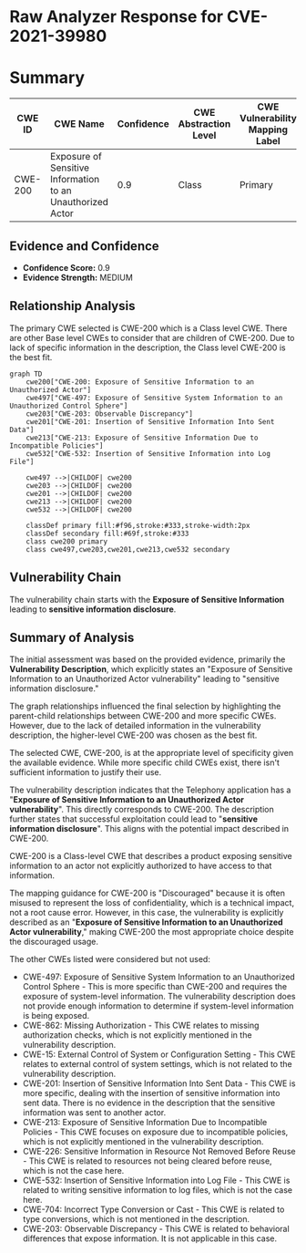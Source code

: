 # Raw Analyzer Response for CVE-2021-39980

# Summary
| CWE ID | CWE Name | Confidence | CWE Abstraction Level | CWE Vulnerability Mapping Label | CWE-Vulnerability Mapping Notes |
|---|---|---|---|---|---|
| CWE-200 | Exposure of Sensitive Information to an Unauthorized Actor | 0.9 | Class | Primary | Discouraged |

## Evidence and Confidence

*   **Confidence Score:** 0.9
*   **Evidence Strength:** MEDIUM

## Relationship Analysis
The primary CWE selected is CWE-200 which is a Class level CWE. There are other Base level CWEs to consider that are children of CWE-200. Due to lack of specific information in the description, the Class level CWE-200 is the best fit.

```mermaid
graph TD
    cwe200["CWE-200: Exposure of Sensitive Information to an Unauthorized Actor"]
    cwe497["CWE-497: Exposure of Sensitive System Information to an Unauthorized Control Sphere"]
    cwe203["CWE-203: Observable Discrepancy"]
    cwe201["CWE-201: Insertion of Sensitive Information Into Sent Data"]
    cwe213["CWE-213: Exposure of Sensitive Information Due to Incompatible Policies"]
    cwe532["CWE-532: Insertion of Sensitive Information into Log File"]

    cwe497 -->|CHILDOF| cwe200
    cwe203 -->|CHILDOF| cwe200
    cwe201 -->|CHILDOF| cwe200
    cwe213 -->|CHILDOF| cwe200
    cwe532 -->|CHILDOF| cwe200

    classDef primary fill:#f96,stroke:#333,stroke-width:2px
    classDef secondary fill:#69f,stroke:#333
    class cwe200 primary
    class cwe497,cwe203,cwe201,cwe213,cwe532 secondary
```

## Vulnerability Chain
The vulnerability chain starts with the **Exposure of Sensitive Information** leading to **sensitive information disclosure**.

## Summary of Analysis
The initial assessment was based on the provided evidence, primarily the **Vulnerability Description**, which explicitly states an "Exposure of Sensitive Information to an Unauthorized Actor vulnerability" leading to "sensitive information disclosure."

The graph relationships influenced the final selection by highlighting the parent-child relationships between CWE-200 and more specific CWEs. However, due to the lack of detailed information in the vulnerability description, the higher-level CWE-200 was chosen as the best fit.

The selected CWE, CWE-200, is at the appropriate level of specificity given the available evidence. While more specific child CWEs exist, there isn't sufficient information to justify their use.

The vulnerability description indicates that the Telephony application has a "**Exposure of Sensitive Information to an Unauthorized Actor vulnerability**". This directly corresponds to CWE-200. The description further states that successful exploitation could lead to "**sensitive information disclosure**". This aligns with the potential impact described in CWE-200.

CWE-200 is a Class-level CWE that describes a product exposing sensitive information to an actor not explicitly authorized to have access to that information.

The mapping guidance for CWE-200 is "Discouraged" because it is often misused to represent the loss of confidentiality, which is a technical impact, not a root cause error. However, in this case, the vulnerability is explicitly described as an "**Exposure of Sensitive Information to an Unauthorized Actor vulnerability**," making CWE-200 the most appropriate choice despite the discouraged usage.

The other CWEs listed were considered but not used:
*   CWE-497: Exposure of Sensitive System Information to an Unauthorized Control Sphere - This is more specific than CWE-200 and requires the exposure of system-level information. The vulnerability description does not provide enough information to determine if system-level information is being exposed.
*   CWE-862: Missing Authorization - This CWE relates to missing authorization checks, which is not explicitly mentioned in the vulnerability description.
*   CWE-15: External Control of System or Configuration Setting - This CWE relates to external control of system settings, which is not related to the vulnerability description.
*   CWE-201: Insertion of Sensitive Information Into Sent Data - This CWE is more specific, dealing with the insertion of sensitive information into sent data. There is no evidence in the description that the sensitive information was sent to another actor.
*   CWE-213: Exposure of Sensitive Information Due to Incompatible Policies - This CWE focuses on exposure due to incompatible policies, which is not explicitly mentioned in the vulnerability description.
*   CWE-226: Sensitive Information in Resource Not Removed Before Reuse - This CWE is related to resources not being cleared before reuse, which is not the case here.
*   CWE-532: Insertion of Sensitive Information into Log File - This CWE is related to writing sensitive information to log files, which is not the case here.
*   CWE-704: Incorrect Type Conversion or Cast - This CWE is related to type conversions, which is not mentioned in the description.
*   CWE-203: Observable Discrepancy - This CWE is related to behavioral differences that expose information. It is not applicable in this case.